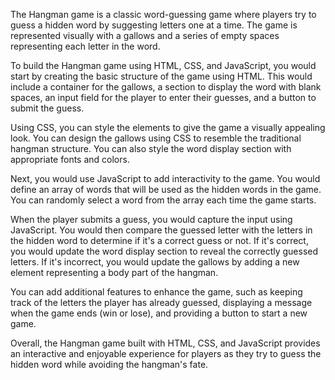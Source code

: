 The Hangman game is a classic word-guessing game where players try to guess a hidden word by suggesting letters one at a time. The game is represented visually with a gallows and a series of empty spaces representing each letter in the word.

To build the Hangman game using HTML, CSS, and JavaScript, you would start by creating the basic structure of the game using HTML. This would include a container for the gallows, a section to display the word with blank spaces, an input field for the player to enter their guesses, and a button to submit the guess.

Using CSS, you can style the elements to give the game a visually appealing look. You can design the gallows using CSS to resemble the traditional hangman structure. You can also style the word display section with appropriate fonts and colors.

Next, you would use JavaScript to add interactivity to the game. You would define an array of words that will be used as the hidden words in the game. You can randomly select a word from the array each time the game starts.

When the player submits a guess, you would capture the input using JavaScript. You would then compare the guessed letter with the letters in the hidden word to determine if it's a correct guess or not. If it's correct, you would update the word display section to reveal the correctly guessed letters. If it's incorrect, you would update the gallows by adding a new element representing a body part of the hangman.


You can add additional features to enhance the game, such as keeping track of the letters the player has already guessed, displaying a message when the game ends (win or lose), and providing a button to start a new game.

Overall, the Hangman game built with HTML, CSS, and JavaScript provides an interactive and enjoyable experience for players as they try to guess the hidden word while avoiding the hangman's fate.
